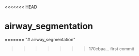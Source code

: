 <<<<<<< HEAD
# airway_segmentation
=======
"# airway_segmentation" 
>>>>>>> 170cbaa... first commit
